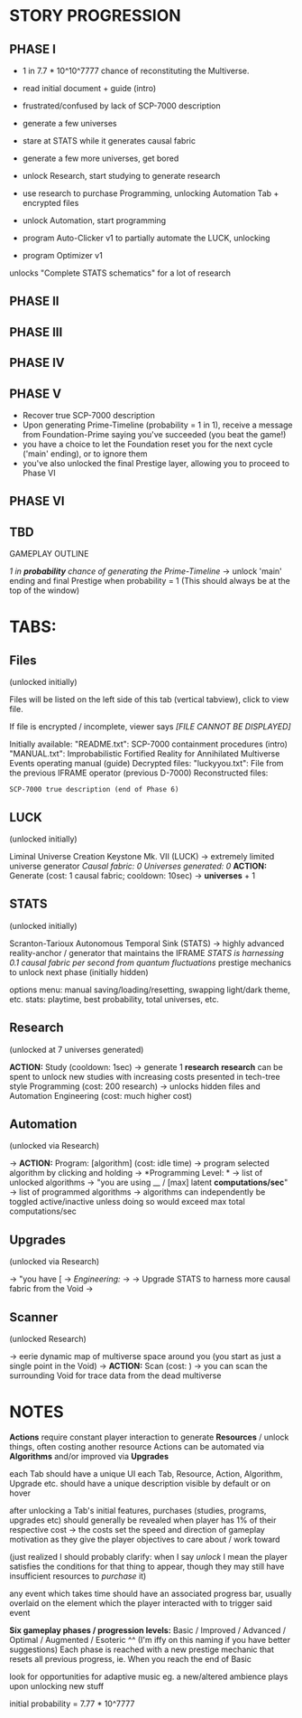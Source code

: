# STORY PROGRESSION
## PHASE I
* 1 in 7.7 * 10^10^7777 chance of reconstituting the Multiverse.

* read initial document + guide (intro)
 * frustrated/confused by lack of SCP-7000 description

* generate a few universes
* stare at STATS while it generates causal fabric
* generate a few more universes, get bored

* unlock Research, start studying to generate research
* use research to purchase Programming, unlocking Automation Tab + encrypted files

* unlock Automation, start programming
* program Auto-Clicker v1 to partially automate the LUCK, unlocking 
* program Optimizer v1 

unlocks "Complete STATS schematics" for a lot of research
    

## PHASE II




## PHASE III




## PHASE IV




## PHASE V


* Recover true SCP-7000 description
* Upon generating Prime-Timeline (probability = 1 in 1), receive a message from Foundation-Prime saying you've succeeded (you beat the game!)
 * you have a choice to let the Foundation reset you for the next cycle ('main' ending), or to ignore them
 * you've also unlocked the final Prestige layer, allowing you to proceed to Phase VI


## PHASE VI

TBD
----

GAMEPLAY OUTLINE

*1 in __probability__ chance of generating the Prime-Timeline* -> unlock 'main' ending and final Prestige when probability = 1
(This should always be at the top of the window)

# TABS:
## Files
(unlocked initially)

Files will be listed on the left side of this tab (vertical tabview), click to view file.

If file is encrypted / incomplete, viewer says *[FILE CANNOT BE DISPLAYED]*

Initially available:
    "README.txt": SCP-7000 containment procedures (intro)
    "MANUAL.txt": Improbabilistic Fortified Reality for Annihilated Multiverse Events operating manual (guide)
Decrypted files:
    "luckyyou.txt": File from the previous IFRAME operator (previous D-7000)
Reconstructed files:

    SCP-7000 true description (end of Phase 6)


## LUCK
(unlocked initially)

Liminal Universe Creation Keystone Mk. VII (LUCK) -> extremely limited universe generator
    *Causal fabric: 0*
    *Universes generated: 0*
    **ACTION:** Generate (cost: 1 causal fabric; cooldown: 10sec) -> __universes__ + 1


## STATS
(unlocked initially)

Scranton-Tarioux Autonomous Temporal Sink (STATS) -> highly advanced reality-anchor / generator that maintains the IFRAME
    *STATS is harnessing 0.1 causal fabric per second from quantum fluctuations*
prestige mechanics to unlock next phase (initially hidden)

options menu: manual saving/loading/resetting, swapping light/dark theme, etc.
stats: playtime, best probability, total universes, etc.


## Research 
(unlocked at 7 universes generated)

**ACTION:** Study (cooldown: 1sec) -> generate 1 __research__
__research__ can be spent to unlock new studies with increasing costs presented in tech-tree style
    Programming (cost: 200 research) -> unlocks hidden files and Automation
    Engineering (cost: much higher cost)


## Automation
(unlocked via Research)

-> **ACTION:** Program: [algorithm] (cost: idle time) -> program selected algorithm by clicking and holding
-> *Programming Level: *
-> list of unlocked algorithms
-> "you are using __ / [max] latent __computations/sec__"
-> list of programmed algorithms -> algorithms can independently be toggled active/inactive unless doing so would exceed max total computations/sec


## Upgrades
(unlocked via Research)

-> "you have [
-> *Engineering:*
-> 
-> Upgrade STATS to harness more causal fabric from the Void -> 


## Scanner
(unlocked Research)

-> eerie dynamic map of multiverse space around you (you start as just a single point in the Void)
-> **ACTION:** Scan (cost: ) -> you can scan the surrounding Void for trace data from the dead multiverse


# NOTES

**Actions** require constant player interaction to generate __Resources__ / unlock things, often costing another resource
Actions can be automated via **Algorithms** and/or improved via **Upgrades**

each Tab should have a unique UI
each Tab, Resource, Action, Algorithm, Upgrade etc. should have a unique description visible by default or on hover

after unlocking a Tab's initial features, purchases (studies, programs, upgrades etc) should generally be revealed when player has 1% of their respective cost -> the costs set the speed and direction of gameplay motivation as they give the player objectives to care about / work toward

(just realized I should probably clarify: when I say *unlock* I mean the player satisfies the conditions for that thing to appear, though they may still have insufficient resources to *purchase* it)

any event which takes time should have an associated progress bar, usually overlaid on the element which the player interacted with to trigger said event

**Six gameplay phases / progression levels:** Basic / Improved / Advanced / Optimal / Augmented / Esoteric
^^ (I'm iffy on this naming if you have better suggestions)
Each phase is reached with a new prestige mechanic that resets all previous progress, ie. When you reach the end of Basic 

look for opportunities for adaptive music eg. a new/altered ambience plays upon unlocking new stuff

initial probability = 7.77 * 10^7777